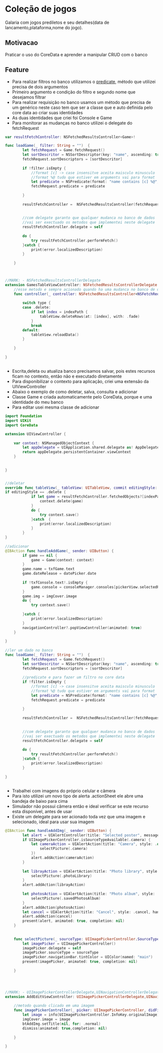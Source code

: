 # Coleção de jogos
Galaria com jogos prediletos e seu detalhes(data de lancamento,plataforma,nome do jogo). 

## Motivacao
Praticar o uso do CoreData e aprender a manipular CRUD com o banco

## Feature
- Para realizar filtros no banco utilizamos o [predicate](https://developer.apple.com/documentation/foundation/nspredicate), método que utilizei precisa de dois argumentos
- Primeiro argumento e condição do filtro e  segundo nome que desejamos filtrar
- Para realizar requisição no banco usamos um método que precisa de um genérico neste caso tem que ser a classe que e auto definida pelo core data ao criar suas identidades
- As duas identidades que criei foi Console e Game
- Para monitorar as mudanças no banco utilizei o delegate do fetchRequest

```swift
var resultFetchController: NSFetchedResultsController<Game>!

func loadGame(_ filter: String = "")  {
		let fetchRequest = Game.fetchRequest()
		let sortDescritor = NSSortDescriptor(key: "name", ascending: true)
		fetchRequest.sortDescriptors = [sortDescritor]
		
		if !filter.isEmpty {
			//format [c] -> case insensitve aceita maisculo minusculo
			//format %@ tudo que estiver em arguments vai para format
			let predicate = NSPredicate(format: "name contains [c] %@",  filter)
			fetchRequest.predicate = predicate
			
		}
		
		resultFetchController =  NSFetchedResultsController(fetchRequest: fetchRequest, managedObjectContext: context, sectionNameKeyPath: nil, cacheName: nil)
		
		
		//com delegate garanto que qualquer mudanca no banco de dados
		//vai ser exectuado os metodos que implementei neste delegate
		resultFetchController.delegate = self
		
		do {
			try resultFetchController.performFetch()
		}catch {
			print(error.localizedDescription)
		}
		
	}



//MARK: - NSFetchedResultsControllerDelegate
extension GamesTableViewController: NSFetchedResultsControllerDelegate {
	//esse metodo e sempre acionado quando ha uma mudanca no banco de dados
	func controller(_ controller: NSFetchedResultsController<NSFetchRequestResult>, didChange anObject: Any, at indexPath: IndexPath?, for type: NSFetchedResultsChangeType, newIndexPath: IndexPath?) {
		
		switch type {
		case .delete:
			if let index = indexPath {
				tableView.deleteRows(at: [index], with: .fade)
			}
			break
		default:
			tableView.reloadData()
		}
		
	}
	
}

```

##
- Escrita,deleta ou atualiza  banco precisamos salvar, pois estes recursos ficam no contexto, então  não e  executado diretamente
- Para disponibilizar o contexto para aplicação,  criei uma extensão da UIViewController
- Abaixo o exemplo  de como deletar, salva, consulta e adicionar
- Classe Game e criada automaticamente pelo CoreData, porque e uma identidade do meu banco
- Para editar usei mesma classe de adicionar


```swift
import Foundation
import UIKit
import CoreData

extension UIViewController {
	
	var context: NSManagedObjectContext {
		let appDelegate = UIApplication.shared.delegate as! AppDelegate
		return appDelegate.persistentContainer.viewContext
	}
	
	
}


//deletar 
override func tableView(_ tableView: UITableView, commit editingStyle: UITableViewCell.EditingStyle, forRowAt indexPath: IndexPath) {
if editingStyle == .delete {
			if let game = resultFetchController.fetchedObjects?[indexPath.row] {
				context.delete(game)
			}
			do {
				try context.save()
			}catch  {
				print(error.localizedDescription)
			}
		}
}
  
//adicionar
@IBAction func handleAddGame(_ sender: UIButton) {
		if game == nil {
			game = Game(context: context)
		}
		game.name = txfGame.text
		game.dateRelease = datePicker.date
		
		if !txfConsole.text!.isEmpty {
			game.console = consoleManager.consoles[pickerView.selectedRow(inComponent: 0)]
		}
		game.img = imgCover.image
		do {
			try context.save()
			
		}catch {
			print(error.localizedDescription)
		}
		navigationController?.popViewController(animated: true)
	}
	
}
  
//ler um dado no banco
func loadGame(_ filter: String = "")  {
		let fetchRequest = Game.fetchRequest()
		let sortDescritor = NSSortDescriptor(key: "name", ascending: true)
		fetchRequest.sortDescriptors = [sortDescritor]
		
		//predicate e para fazer um filtro no core data
		if !filter.isEmpty {
			//format [c] -> case insensitve aceita maisculo minusculo
			//format %@ tudo que estiver em arguments vai para format
			let predicate = NSPredicate(format: "name contains [c] %@",  filter)
			fetchRequest.predicate = predicate
			
		}
		
		resultFetchController =  NSFetchedResultsController(fetchRequest: fetchRequest, managedObjectContext: context, sectionNameKeyPath: nil, cacheName: nil)
		
		
		//com delegate garanto que qualquer mudanca no banco de dados
		//vai ser exectuado os metodos que implementei neste delegate
		resultFetchController.delegate = self
		
		do {
			try resultFetchController.performFetch()
		}catch {
			print(error.localizedDescription)
		}
		
}


```


##
- Trabalhei com imagens do próprio celular e câmera
- Para isto utilizei um novo tipo de alerta  .actionSheet ele abre uma bandeja de baixo para cima
- Simulador não possui câmera então e ideal verificar se este recurso esta disponível, antes de usar
- Existe um delegate para ser acionado toda vez que uma imagem e selecionado, ideal para usar sua imagem



```swift
@IBAction func handleAddImg(_ sender: UIButton) {
		let alert = UIAlertController(title: "Selected poster", message: "You would like chosse poster", preferredStyle: .actionSheet)
		if UIImagePickerController.isSourceTypeAvailable(.camera) {
			let cameraAction = UIAlertAction(title: "Camera", style: .default,handler: { [self](camera) in
				selectPicture(.camera)
			})
			alert.addAction(cameraAction)
		}
		
		let librayAction = UIAlertAction(title: "Photo library", style: .default) { [self](action) in
			selectPicture(.photoLibrary)
		}
		alert.addAction(librayAction)
		
		let photosAction = UIAlertAction(title: "Photo album", style: .default) { [self](action) in
			selectPicture(.savedPhotosAlbum)
		}
		alert.addAction(photosAction)
		let cancel = UIAlertAction(title: "Cancel", style: .cancel, handler: nil)
		alert.addAction(cancel)
		present(alert, animated: true, completion: nil)
	}
	
	
	func selectPicture(_ sourceType: UIImagePickerController.SourceType) {
		let imagePicker = UIImagePickerController()
		imagePicker.delegate = self
		imagePicker.sourceType = sourceType
		imagePicker.navigationBar.tintColor = UIColor(named: "main")
		present(imagePicker, animated: true, completion: nil)
		
	}




//MARK: - UIImagePickerControllerDelegate,UINavigationControllerDelegate
extension AddEditViewController: UIImagePickerControllerDelegate,UINavigationControllerDelegate {
	
	//metodo quando clicado em uma imagem
	func imagePickerController(_ picker: UIImagePickerController, didFinishPickingMediaWithInfo info: [UIImagePickerController.InfoKey : Any]) {
		let image = info[UIImagePickerController.InfoKey.originalImage] as? UIImage
		imgCover.image = image
		btAddImg.setTitle(nil, for: .normal)
		dismiss(animated: true,completion: nil)
		
	}
	
}


```










